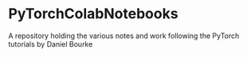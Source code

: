 # PyTorchColabNotebooks
A repository holding the various notes and work following the PyTorch tutorials by Daniel Bourke
